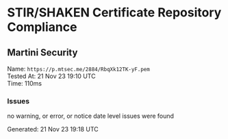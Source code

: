 # STIR/SHAKEN Certificate Repository Compliance

## Martini Security

Name: `https://p.mtsec.me/2884/RbqXk12TK-yF.pem`\
Tested At: 21 Nov 23 19:10 UTC\
Time: 110ms

### Issues

no warning, or error, or notice date level issues were found

Generated: 21 Nov 23 19:18 UTC